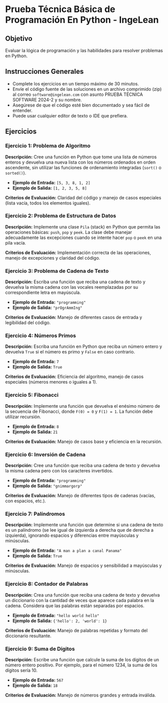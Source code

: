 # **Prueba Técnica Básica de Programación En Python - IngeLean**

## **Objetivo**

Evaluar la lógica de programación y las habilidades para resolver problemas en Python.

## **Instrucciones Generales**

- Complete los ejercicios en un tiempo máximo de 30 minutos.
- Envíe el código fuente de las soluciones en un archivo comprimido (zip) al correo `software@ingelean.com` con asunto PRUEBA TÉCNICA SOFTWARE 2024-2 y su nombre.
- Asegúrese de que el código esté bien documentado y sea fácil de entender.
- Puede usar cualquier editor de texto o IDE que prefiera.

## **Ejercicios**

### **Ejercicio 1: Problema de Algoritmo**

**Descripción:** Cree una función en Python que tome una lista de números enteros y devuelva una nueva lista con los
números ordenados en orden ascendente, sin utilizar las funciones de ordenamiento integradas (`sort()` o `sorted()`).

- **Ejemplo de Entrada:** `[5, 3, 8, 1, 2]`
- **Ejemplo de Salida:** `[1, 2, 3, 5, 8]`

**Criterios de Evaluación:** Claridad del código y manejo de casos especiales (lista vacía, todos los elementos iguales).

### **Ejercicio 2: Problema de Estructura de Datos**

**Descripción:** Implemente una clase `Pila` (stack) en Python que permita las operaciones básicas: `push`, `pop`
y `peek`. La clase debe manejar adecuadamente las excepciones cuando se intente hacer `pop` o `peek` en una pila vacía.

**Criterios de Evaluación:** Implementación correcta de las operaciones, manejo de excepciones y claridad del código.

### **Ejercicio 3: Problema de Cadena de Texto**

**Descripción:** Escriba una función que reciba una cadena de texto y devuelva la misma cadena con las vocales
reemplazadas por su correspondiente letra en mayúscula.

- **Ejemplo de Entrada:** `"programming"`
- **Ejemplo de Salida:** `"prOgrAmmIng"`

**Criterios de Evaluación:** Manejo de diferentes casos de entrada y legibilidad del código.

### **Ejercicio 4: Números Primos**

**Descripción:** Escriba una función en Python que reciba un número entero y devuelva `True` si el número es primo
y `False` en caso contrario.

- **Ejemplo de Entrada:** `7`
- **Ejemplo de Salida:** `True`

**Criterios de Evaluación:** Eficiencia del algoritmo, manejo de casos especiales (números menores o iguales a 1).

### **Ejercicio 5: Fibonacci**

**Descripción:** Implemente una función que devuelva el enésimo número de la secuencia de Fibonacci, donde `F(0) = 0`
y `F(1) = 1`. La función debe utilizar recursión.

- **Ejemplo de Entrada:** `8`
- **Ejemplo de Salida:** `21`

**Criterios de Evaluación:** Manejo de casos base y eficiencia en la recursión.

### **Ejercicio 6: Inversión de Cadena**

**Descripción:** Cree una función que reciba una cadena de texto y devuelva la misma cadena pero con los caracteres
invertidos.

- **Ejemplo de Entrada:** `"programming"`
- **Ejemplo de Salida:** `"gnimmargorp"`

**Criterios de Evaluación:** Manejo de diferentes tipos de cadenas (vacías, con espacios, etc.).

### **Ejercicio 7: Palíndromos**

**Descripción:** Implemente una función que determine si una cadena de texto es un palíndromo (se lee igual de izquierda
a derecha que de derecha a izquierda), ignorando espacios y diferencias entre mayúsculas y minúsculas.

- **Ejemplo de Entrada:** `"A man a plan a canal Panama"`
- **Ejemplo de Salida:** `True`

**Criterios de Evaluación:** Manejo de espacios y sensibilidad a mayúsculas y minúsculas.

### **Ejercicio 8: Contador de Palabras**

**Descripción:** Crea una función que reciba una cadena de texto y devuelva un diccionario con la cantidad de veces que
aparece cada palabra en la cadena. Considera que las palabras están separadas por espacios.

- **Ejemplo de Entrada:** `"hello world hello"`
- **Ejemplo de Salida:** `{'hello': 2, 'world': 1}`

**Criterios de Evaluación:** Manejo de palabras repetidas y formato del diccionario resultante.

### **Ejercicio 9: Suma de Dígitos**

**Descripción:** Escribe una función que calcule la suma de los dígitos de un número entero positivo. Por ejemplo, para
el número 1234, la suma de los dígitos sería 10.

- **Ejemplo de Entrada:** `567`
- **Ejemplo de Salida:** `18`

**Criterios de Evaluación:** Manejo de números grandes y entrada inválida.
